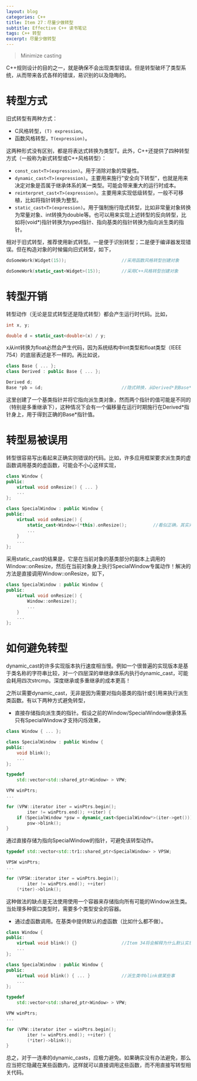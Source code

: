 ```yaml
---
layout: blog
categories: C++
title: Item 27：尽量少做转型
subtitle: Effective C++ 读书笔记
tags: C++ 转型
excerpt: 尽量少做转型
---
```


> Minimize casting

C++规则设计的目的之一，就是确保不会出现类型错误。但是转型破坏了类型系统，从而带来各式各样的错误，易识别的以及隐晦的。

# 转型方式

旧式转型有两种方式：

* C风格转型，`(T) expression`。
* 函数风格转型，`T(expression)`。

这两种形式没有区别，都是将表达式转换为类型T。此外，C++还提供了四种转型方式（一般称为新式转型或C++风格转型）：

* `const_cast<T>(expression)`。用于消除对象的常量性。
* `dynamic_cast<T>(expression)`。主要用来施行"安全向下转型"，也就是用来决定对象是否属于继承体系的某一类型。可能会带来重大的运行时成本。
* `reinterpret_cast<T>(expression)`。主要用来实现低级转型，一般不可移植，比如将指针转换为整型。
* `static_cast<T>(expression)`。用于强制施行隐式转型，比如非常量对象转换为常量对象、int转换为double等。也可以用来实现上述转型的反向转型，比如将(void\*)指针转换为typed指针、指向基类的指针转换为指向派生类的指针。

相对于旧式转型，推荐使用新式转型。一是便于识别转型；二是便于编译器发现错误。但在构造对象的时候偏向旧式转型，如下，

```cpp
doSomeWork(Widget(15));                     //采用函数风格转型创建对象

doSomeWork(static_cast<Widget>(15));        //采用C++风格转型创建对象
```

# 转型开销

转型动作（无论是显式转型还是隐式转型）都会产生运行时代码。比如，

```cpp
int x, y;

double d = static_cast<double>(x) / y;
```

x从int转换为float必然会产生代码，因为系统结构中int类型和float类型（IEEE 754）的底层表述是不一样的。再比如说，

```cpp
class Base { ... };
class Derived : public Base { ... };

Derived d;
Base *pb = &d;                              //隐式转换，从Derived*到Base*
```

这里创建了一个基类指针并将它指向派生类对象，然而两个指针的值可能是不同的（特别是多重继承下），这种情况下会有一个偏移量在运行时期施行在Derived\*指针身上，用于得到正确的Base\*指针值。

# 转型易被误用

转型很容易写出看起来正确实则错误的代码。比如，许多应用框架要求派生类的虚函数调用基类的虚函数，可能会不小心这样实现，

```cpp
class Window {
public:
    virtual void onResize() { ... }
    ...
};

class SpecialWindow : public Window {
public:
    virtual void onResize() {   
        static_cast<Window>(*this).onResize();          //看似正确，其实并不起作用
        ...
    }
    ...
};
```

采用static\_cast的结果是，它是在当前对象的基类部分的副本上调用的Window::onResize，然后在当前对象身上执行SpecialWindow专属动作！解决的方法是直接调用Window::onResize，如下，

```cpp
class SpecialWindow : public Window {
public:
    virtual void onResize() {
        Window::onResize();
        ...
    }
    ...
};
```

# 如何避免转型

dynamic\_cast的许多实现版本执行速度相当慢。例如一个很普遍的实现版本是基于类名称的字符串比较，对一个四层深的单继承体系内执行dynamic\_cast，可能会耗用四次strcmp。深度继承或多重继承的成本更高！

之所以需要dynamic\_cast，无非是因为需要对指向基类的指针或引用来执行派生类函数。有以下两种方式避免转型，

* 直接存储指向派生类的指针。假设之前的Window/SpecialWindow继承体系只有SpecialWindow才支持闪烁效果，

```cpp
class Window { ... };

class SpecialWindow : public Window {
public:
    void blink();
    ...
};

typedef
    std::vector<std::shared_ptr<Window> > VPW;

VPW winPtrs;
...

for (VPW::iterator iter = winPtrs.begin();
        iter != winPtrs.end(); ++iter) {
    if (SpecialWindow *psw = dynamic_cast<SpecialWindow*>(iter->get()))
        psw->blink();
}
``` 

通过直接存储为指向SpecialWindow的指针，可避免该转型动作。

```cpp
typedef std::vector<std::tr1::shared_ptr<SpecialWindow> > VPSW;

VPSW winPtrs;
...

for (VPSW::iterator iter = winPtrs.begin();
        iter != winPtrs.end(); ++iter)
    (*iter)->blink();
```

这种做法的缺点是无法使用使用一个容器来存储指向所有可能的Window派生类。当处理多种窗口类型时，需要多个类型安全的容器。

* 通过虚函数调用。在基类中提供默认的虚函数（比如什么都不做）。

```cpp
class Window { 
public:
    virtual void blink() {}                 //Item 34将会解释为什么默认实现可能是个馊主意
    ...
};

class SpecialWindow : public Window {
public:
    virtual void blink() { ... }            //派生类中blink做某些事      
    ...
};

typedef
    std::vector<std::shared_ptr<Window> > VPW;

VPW winPtrs;
...

for (VPW::iterator iter = winPtrs.begin();
        iter != winPtrs.end(); ++iter) {
        (*iter)->blink();
}
```

总之，对于一连串的dynamic\_casts，应极力避免。如果确实没有办法避免，那么应当把它隐藏在某些函数内，这样就可以直接调用这些函数，而不用直接写转型相关代码。
